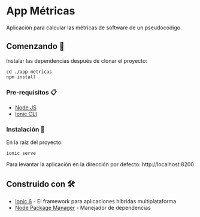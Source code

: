 # App Métricas
Aplicación para calcular las métricas de software de un pseudocódigo.
## Comenzando 🚀
Instalar las dependencias después de clonar el proyecto:
```
cd ./app-metricas
npm install
```
### Pre-requisitos 📋

* [Node JS](https://nodejs.org/en/)
* [Ionic CLI](https://ionicframework.com)
### Instalación 🔧
En la raíz del proyecto:
```
ionic serve
```
Para levantar la aplicación en la dirección por defecto: http://localhost:8200
## Construido con 🛠️
* [Ionic 6](https://ionicframework.com) - El framework para aplicaciones híbridas multiplataforma
* [Node Package Manager](https://nodejs.org/en/) - Manejador de dependencias
